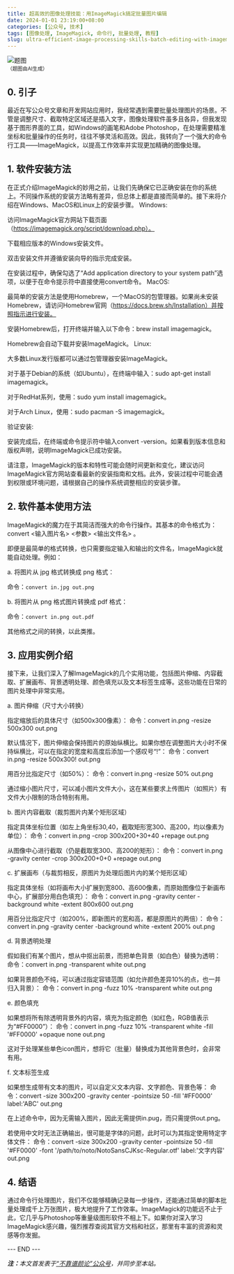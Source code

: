 ```yaml
---
title: 超高效的图像处理技能：用ImageMagick搞定批量图片编辑
date: 2024-01-01 23:19:00+08:00
categories: [公众号, 技术]
tags: [图像处理, ImageMagick, 命令行, 批量处理, 教程]
slug: ultra-efficient-image-processing-skills-batch-editing-with-imagemagick
---
```


<div class="p-3 text-center">
  <img class="img-fluid" src="/images/2024/0101/01.png" alt="题图" style="max-width:640px">
  <div><small>（题图由AI生成）</small></div>
</div>

## 0. 引子

最近在写公众号文章和开发网站应用时，我经常遇到需要批量处理图片的场景。不管是调整尺寸、截取特定区域还是插入文字，图像处理软件虽多且各异，但我发现基于图形界面的工具，如Windows的画笔和Adobe Photoshop，在处理需要精准坐标和批量操作的任务时，往往不够灵活和高效。因此，我转向了一个强大的命令行工具——ImageMagick，以提高工作效率并实现更加精确的图像处理。

## 1. 软件安装方法

在正式介绍ImageMagick的妙用之前，让我们先确保它已正确安装在你的系统上。不同操作系统的安装方法略有差异，但总体上都是直接而简单的。接下来将介绍在Windows、MacOS和Linux上的安装步骤。
Windows:

访问ImageMagick官方网站下载页面（https://imagemagick.org/script/download.php）。

下载相应版本的Windows安装文件。

双击安装文件并遵循安装向导的指示完成安装。

在安装过程中，确保勾选了“Add application directory to your system path”选项，以便于在命令提示符中直接使用convert命令。
MacOS:

最简单的安装方法是使用Homebrew，一个MacOS的包管理器。如果尚未安装Homebrew，请访问Homebrew官网（https://docs.brew.sh/Installation）并按照指示进行安装。

安装Homebrew后，打开终端并输入以下命令：brew install imagemagick。

Homebrew会自动下载并安装ImageMagick。
Linux:

大多数Linux发行版都可以通过包管理器安装ImageMagick。

对于基于Debian的系统（如Ubuntu），在终端中输入：sudo apt-get install imagemagick。

对于RedHat系列，使用：sudo yum install imagemagick。

对于Arch Linux，使用：sudo pacman -S imagemagick。

验证安装:

安装完成后，在终端或命令提示符中输入convert -version。如果看到版本信息和版权声明，说明ImageMagick已成功安装。

请注意，ImageMagick的版本和特性可能会随时间更新和变化，建议访问ImageMagick官方网站查看最新的安装指南和文档。此外，安装过程中可能会遇到权限或环境问题，请根据自己的操作系统调整相应的安装步骤。

## 2. 软件基本使用方法

ImageMagick的魔力在于其简洁而强大的命令行操作。其基本的命令格式为：convert <输入图片名> <参数> <输出文件名> 。

即便是最简单的格式转换，也只需要指定输入和输出的文件名，ImageMagick就能自动处理。例如：

a. 将图片从 jpg 格式转换成 png 格式：

命令：`convert in.jpg out.png`

b. 将图片从 png 格式图片转换成 pdf 格式：

命令：`convert in.png out.pdf`

其他格式之间的转换，以此类推。

## 3. 应用实例介绍

接下来，让我们深入了解ImageMagick的几个实用功能，包括图片伸缩、内容截取、扩展画布、背景透明处理、颜色填充以及文本标签生成等。这些功能在日常的图片处理中非常实用。

a. 图片伸缩（尺寸大小转换）

指定缩放后的具体尺寸（如500x300像素）：
命令：convert in.png -resize 500x300 out.png

默认情况下，图片伸缩会保持图片的原始纵横比。如果你想在调整图片大小时不保持纵横比，可以在指定的宽度和高度后添加一个感叹号“!”：
命令：convert in.png -resize 500x300! out.png

用百分比指定尺寸（如50%）：
命令：convert in.png -resize 50% out.png

通过缩小图片尺寸，可以减小图片文件大小，这在某些要求上传图片（如照片）有文件大小限制的场合特别有用。

b. 图片内容截取（裁剪图片内某个矩形区域）

指定具体坐标位置（如左上角坐标30,40，截取矩形宽300、高200，均以像素为单位）：
命令：convert in.png -crop 300x200+30+40 +repage out.png

从图像中心进行截取（仍是截取宽300、高200的矩形）：
命令：convert in.png -gravity center -crop 300x200+0+0 +repage out.png

c. 扩展画布（与裁剪相反，原图片为处理后图片内的某个矩形区域）

指定具体坐标（如将画布大小扩展到宽800、高600像素，而原始图像位于新画布中心，扩展部分用白色填充）：
命令：convert in.png -gravity center -background white -extent 800x600 out.png

用百分比指定尺寸（如200%，即新图片的宽和高，都是原图片的两倍）：
命令：convert in.png -gravity center -background white -extent 200% out.png

d. 背景透明处理

假如我们有某个图片，想从中抠出前景，而把单色背景（如白色）替换为透明：
命令：convert in.png -transparent white out.png

如果背景颜色不纯，可以通过指定容错范围（如允许颜色差异10%的点，也一并归入背景）：
命令：convert in.png -fuzz 10% -transparent white out.png

e. 颜色填充

如果想将所有除透明背景外的内容，填充为指定颜色（如红色，RGB值表示为“#FF0000”）：
命令：convert in.png -fuzz 10% -transparent white -fill '#FF0000' +opaque none out.png

这对于处理某些单色icon图片，想将它（批量）替换成为其他背景色时，会非常有用。

f. 文本标签生成

如果想生成带有文本的图片，可以自定义文本内容、文字颜色、背景色等：
命令：convert -size 300x200 -gravity center -pointsize 50 -fill '#FF0000' label:'ABC' out.png

在上述命令中，因为无需输入图片，因此无需提供in.pug，而只需提供out.png。

若使用中文时无法正确输出，很可能是字体的问题，此时可以为其指定使用特定字体文件：
命令：convert -size 300x200 -gravity center -pointsize 50 -fill '#FF0000' -font '/path/to/noto/NotoSansCJKsc-Regular.otf' label:'文字内容' out.png

## 4. 结语

通过命令行处理图片，我们不仅能够精确记录每一步操作，还能通过简单的脚本批量处理成千上万张图片，极大地提升了工作效率。ImageMagick的功能远不止于此，它几乎与Photoshop等重量级图形软件不相上下。如果你对深入学习ImageMagick感兴趣，强烈推荐查阅其官方文档和社区，那里有丰富的资源和灵感等你发掘。

<div class="p-5 text-center">--- END ---</div>

<i><b>注：</b>本文首发表于[“不靠谱颜论”公众号](https://mp.weixin.qq.com/s/EA5J2EENzCiWYDjkZDdwVQ)，并同步至本站。</i>
